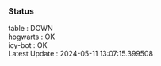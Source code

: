 ### Status


table : DOWN  
hogwarts : OK  
icy-bot : OK  
Latest Update : 2024-05-11 13:07:15.399508

